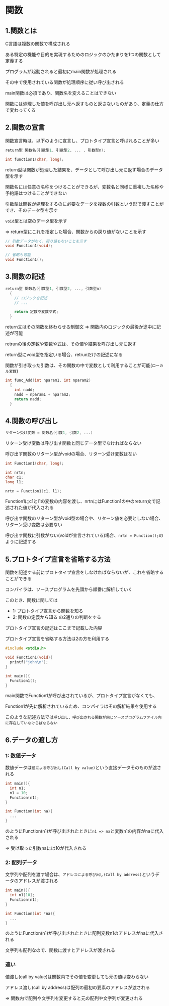 # 関数

## 1.関数とは
C言語は複数の関数で構成される

ある特定の機能や目的を実現するためのロジックのかたまりを1つの関数として定義する

プログラムが起動されると最初にmain関数が処理される

その中で使用されている関数が処理順序に従い呼び出される

main関数は必須であり、関数名を変えることはできない

関数には処理した値を呼び出し元へ返すものと返さないものがあり、定義の仕方で変わってくる

## 2.関数の宣言
関数宣言時は、以下のように宣言し、プロトタイプ宣言と呼ばれることが多い
```c
return型 関数名(引数型1, 引数型2, ... , 引数型n);

int function1(char, long);
```
return型は関数が処理した結果を、データとして呼び出し元に返す場合のデータ型を示す

関数名には任意の名称をつけることができるが、変数名と同様に重複した名称や予約語はつけることができない

引数型は関数が処理をするのに必要なデータを複数の引数という形で渡すことができ、そのデータ型を示す

`void`型とは空のデータ型を示す

=> return型にこれを指定した場合、関数からの戻り値がないことを示す
```c
// 引数データがなく、戻り値もないことを示す
void Function1(void);

// 省略も可能
void Function1();
```

## 3.関数の記述
```c
return型 関数名(引数型1, 引数型2, ..., 引数型n)
  {
    // ロジックを記述
    // ...

    return 定数や変数や式;
  }
```
return文はその関数を終わらせる制御文 => 関数内のロジックの最後か途中に記述が可能

retrunの後の定数や変数や式は、その値や結果を呼び出し元に返す

return型にvoid型を指定いる場合、retrunだけの記述になる

関数が引き取った引数は、その関数の中で変数として利用することが可能(`ローカル変数`)

```c
int func_Add(int nparam1, int nparam2)
  {
    int nadd;
    nadd = nparam1 + nparam2;
    return nadd;
  }
```

## 4.関数の呼び出し
```c
リターン受け変数 = 関数名(引数1, 引数2, ...)
```
リターン受け変数は呼び出す関数と同じデータ型でなければならない

呼び出す関数のリターン型がvoidの場合、リターン受け変数はない

```c
int Function1(char, long);

int nrtn;
char c1;
long l1;

nrtn = Function1(c1, l1);
```
Function1にc1とl1の変数の内容を渡し、nrtnにはFunction1の中のreturn文で記述された値が代入される

呼び出す関数のリターン型がvoid型の場合や、リターン値を必要としない場合、リターン受け変数は必要ない

呼び出す関数に引数がない(voidが宣言されている)場合、`nrtn = Function();`のように記述する

## 5.プロトタイプ宣言を省略する方法
関数を記述する前にプロトタイプ宣言をしなければならないが、これを省略することができる

コンパイラは、ソースプログラムを先頭から順番に解析していく

このとき、関数に関しては
- 1: プロトタイプ宣言から関数を知る
- 2: 関数の定義から知る
の2通りの判断をする

プロトタイプ宣言の記述はここまで記載した内容

プロトタイプ宣言を省略する方法は2の方を利用する
```c
#include <stdio.h>

void Function1(void){
  printf("john\n");
}

int main(){
  Function1();
}

```
main関数でFunction1が呼び出されているが、プロトタイプ宣言がなくても、

Function1が先に解析されているため、コンパイラはその解析結果を使用する

このような記述方法では`呼び出し、呼び出される関数が同じソースプログラムファイル内に存在していなけらばならない`

## 6.データの渡し方

### 1: 数値データ
数値データは`値による呼び出し(Call by value)`という直接データそのものが渡される
```c
int main(){
  int n1;
  n1 = 10;
  Function(n1);
}

int Function(int na){
  ...
}
```
のようにFunction(n1)が呼び出されたときに`n1 => na`と変数n1の内容がnaに代入される

=> 受け取った引数naには10が代入される

### 2: 配列データ
文字列や配列を渡す場合は、`アドレスによる呼び出し(Call by address)`というデータのアドレスが渡される
```c
int main(){
  int n1[10];
  Function(n1);
}

int Function(int *na){
  ...
}
```
のようにFunction(n1)が呼び出されたときに配列変数n1のアドレスがnaに代入される

文字列も配列なので、関数に渡すとアドレスが渡される

### 違い
値渡し(call by value)は関数内でその値を変更しても元の値は変わらない

アドレス渡し(call by address)は配列の最初の要素のアドレスが渡される

=> 関数内で配列や文字列を変更すると元の配列や文字列が変更される

